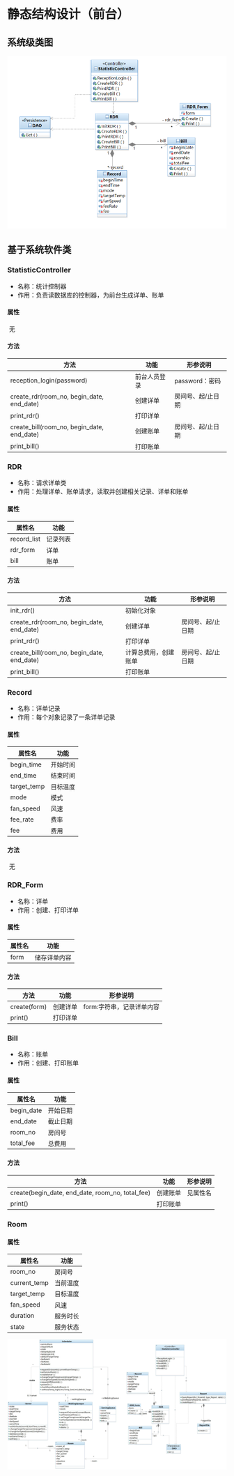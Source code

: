 # 静态结构设计（前台）

## 系统级类图

![系统静态结构图](static_graph.png)

## 基于系统软件类

### StatisticController

- 名称：统计控制器
- 作用：负责读数据库的控制器，为前台生成详单、账单

#### 属性

​	无


#### 方法

| 方法                                       | 功能         | 形参说明          |
| ------------------------------------------ | ------------ | ----------------- |
| reception_login(password)                  | 前台人员登录 | password：密码    |
| create_rdr(room_no, begin_date, end_date)  | 创建详单     | 房间号、起/止日期 |
| print_rdr()                                | 打印详单     |                   |
| create_bill(room_no, begin_date, end_date) | 创建账单     | 房间号、起/止日期 |
| print_bill()                               | 打印账单     |                   |



### RDR

- 名称：请求详单类
- 作用：处理详单、账单请求，读取并创建相关记录、详单和账单

#### 属性

| 属性名      | 功能     |
| ----------- | -------- |
| record_list | 记录列表 |
| rdr_form    | 详单     |
| bill        | 账单     |

#### 方法
| 方法                                       | 功能                 | 形参说明          |
| ------------------------------------------ | -------------------- | ----------------- |
| init_rdr()                                 | 初始化对象           |                   |
| create_rdr(room_no, begin_date, end_date)  | 创建详单             | 房间号、起/止日期 |
| print_rdr()                                | 打印详单             |                   |
| create_bill(room_no, begin_date, end_date) | 计算总费用，创建账单 | 房间号、起/止日期 |
| print_bill()                               | 打印账单             |                   |



### Record

- 名称：详单记录
- 作用：每个对象记录了一条详单记录

#### 属性

| 属性名      | 功能     |
| ----------- | -------- |
| begin_time  | 开始时间 |
| end_time    | 结束时间 |
| target_temp | 目标温度 |
| mode        | 模式     |
| fan_speed   | 风速     |
| fee_rate    | 费率     |
| fee         | 费用     |

#### 方法

​	无



### RDR_Form

- 名称：详单
- 作用：创建、打印详单

#### 属性

| 属性名 | 功能         |
| ------ | ------------ |
| form   | 储存详单内容 |


#### 方法

| 方法         | 功能     | 形参说明                  |
| ------------ | -------- | ------------------------- |
| create(form) | 创建详单 | form:字符串，记录详单内容 |
| print()      | 打印详单 |                           |



### Bill

- 名称：账单
- 作用：创建、打印账单

#### 属性

| 属性名     | 功能     |
| ---------- | -------- |
| begin_date | 开始日期 |
| end_date   | 截止日期 |
| room_no    | 房间号   |
| total_fee  | 总费用   |


#### 方法

| 方法                                             | 功能     | 形参说明 |
| ------------------------------------------------ | -------- | -------- |
| create(begin_date, end_date, room_no, total_fee) | 创建账单 | 见属性名 |
| print()                                          | 打印账单 |          |



### Room

#### 属性

| 属性名       | 功能     |
| ------------ | -------- |
| room_no      | 房间号   |
| current_temp | 当前温度 |
| target_temp  | 目标温度 |
| fan_speed    | 风速     |
| duration     | 服务时长 |
| state        | 服务状态 |

![系统静态结构图](..\系统级静态结构设计.assets\系统静态结构图_1.jpg)